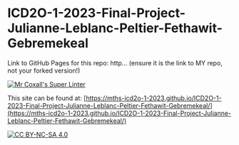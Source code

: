 # ICD2O-1-2023-Final-Project-Julianne-Leblanc-Peltier-Fethawit-Gebremekeal

Link to GitHub Pages for this repo: http...
(ensure it is the link to MY repo, not your forked version!)

[![Mr Coxall's Super Linter](https://github.com/<OWNER>/<REPOSITORY>/workflows/Mr%20Coxall's%20Super%20Linter/badge.svg)](https://github.com/<OWNER>/<REPOSITORY>/actions)

This site can be found at: [https://mths-icd2o-1-2023.github.io/ICD2O-1-2023-Final-Project-Julianne-Leblanc-Peltier-Fethawit-Gebremekeal/](https://mths-icd2o-1-2023.github.io/ICD2O-1-2023-Final-Project-Julianne-Leblanc-Peltier-Fethawit-Gebremekeal/)

[![CC BY-NC-SA 4.0](https://img.shields.io/badge/License-CC%20BY--NC--SA%204.0-blue.svg)](./LICENSE)
